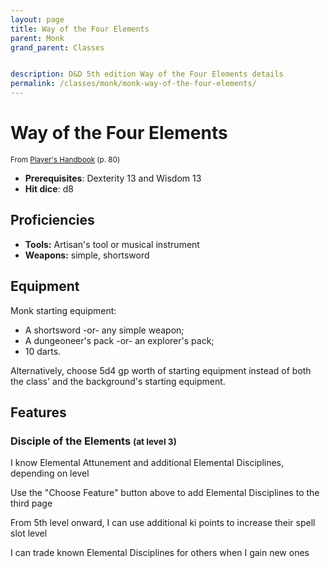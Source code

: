 ```yaml
---
layout: page
title: Way of the Four Elements
parent: Monk
grand_parent: Classes


description: D&D 5th edition Way of the Four Elements details
permalink: /classes/monk/monk-way-of-the-four-elements/
---
```


# Way of the Four Elements

<small>From <a target="_blank" href="https://dnd.wizards.com/products/tabletop-games/rpg-products/rpg_playershandbook">Player's Handbook</a> (p. 80)</small>
- **Prerequisites**: Dexterity 13 and Wisdom 13
- **Hit dice**: d8

## Proficiencies

- **Tools:** Artisan's tool or musical instrument
- **Weapons:** simple, shortsword

## Equipment


Monk starting equipment:

- A shortsword -or- any simple weapon;
- A dungeoneer's pack -or- an explorer's pack;
- 10 darts.

Alternatively, choose 5d4 gp worth of starting equipment instead of both the class' and the background's starting equipment.


## Features

### Disciple of the Elements <small>(at level 3)</small>


I know Elemental Attunement and additional Elemental Disciplines, depending on level

Use the "Choose Feature" button above to add Elemental Disciplines to the third page

From 5th level onward, I can use additional ki points to increase their spell slot level

I can trade known Elemental Disciplines for others when I gain new ones


